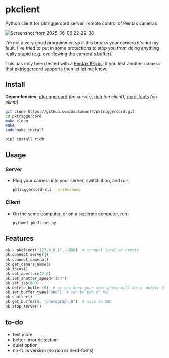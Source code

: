 # pkclient
Python client for pktriggercord server, remote control of Pentax cameras

![Screenshot from 2025-06-06 22-22-38](https://github.com/user-attachments/assets/ea16dd75-bd95-4abf-b697-9579dfe1d321)


I'm not a very good programmer, so if this breaks your camera it's not my fault. I've tried to put in some protections to stop you from doing anything really stupid (e.g. overflowing the camera's buffer).

This has only been tested with a [Pentax K-5 iis](https://www.pentaxforums.com/camerareviews/pentax-k-5-iis.html), if you test another camera that [pktriggercord](https://github.com/asalamon74/pktriggercord?tab=readme-ov-file#cameras) supports then let let me know.

## Install

**Dependencies**: [pktriggercord](https://github.com/asalamon74/pktriggercord) *(on server)*, [rich](https://github.com/Textualize/rich) *(on client)*, [nerd-fonts](https://github.com/ryanoasis/nerd-fonts) *(on client)*
``` bash
git clone https://github.com/asalamon74/pktriggercord.git
cd pktriggercord
make clean
make
sudo make install
```

``` bash
pip3 install rich
```

## Usage

### Server

- Plug your camera into your server, switch it on, and run:

  ``` bash
  pktriggercord-cli --servermode
  ```

### Client

- On the same computer, or on a seperate computer, run:

  ``` bash
  python3 pkclient.py
  ```

## Features

``` python
pk = pkclient("127.0.0.1", 8888)  # connect local or remote
pk.connect_server()
pk.connect_camera()
pk.get_camera_name()
pk.focus()
pk.set_aperture(2.8)
pk.set_shutter_speed("1/4")
pk.set_iso(800)
pk.delete_buffer(0)  # so you know your next photo will be in buffer 0 of 9
pk.set_buffer_type("DNG")  # can be DNG or PEF
pk.shutter()
pk.get_buffer(0, "photograph_0")  # save to CWD
pk.stop_server()
```

## to-do

- test more
- better error detection
- quiet option
- no-frills version (no rich or nerd-fonts)
